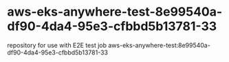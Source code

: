 # aws-eks-anywhere-test-8e99540a-df90-4da4-95e3-cfbbd5b13781-33
repository for use with E2E test job aws-eks-anywhere-test:8e99540a-df90-4da4-95e3-cfbbd5b13781-33

